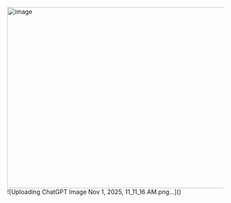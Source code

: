 <img width="698" height="421" alt="image" src="https://github.com/user-attachments/assets/a3f4455a-1721-4060-94b9-41633bb6b32e" />
![Uploading ChatGPT Image Nov 1, 2025, 11_11_16 AM.png…]()

